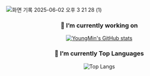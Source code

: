 ![화면 기록 2025-06-02 오후 3 21 28 (1)](https://github.com/user-attachments/assets/4d7cc381-9f5f-4fd4-beea-5805ddf83d9d)

<div align="center">

### 🔭 I’m currently working on
[![YoungMin's GitHub stats](https://github-readme-stats.vercel.app/api?username=kimyougmin&show_icons=true&theme=radical)](https://github.com/kimyougmin/github-readme-stats)

### 💪 I’m currently Top Languages
![Top Langs](https://github-readme-stats.vercel.app/api/top-langs/?username=kimyougmin&layout=compact&theme=dracula)

</div>
<!--
**kimyougmin/kimyougmin** is a ✨ _special_ ✨ repository because its `README.md` (this file) appears on your GitHub profile.

Here are some ideas to get you started:

- 🔭 I’m currently working on ...
- 🌱 I’m currently learning ...
- 👯 I’m looking to collaborate on ...
- 🤔 I’m looking for help with ...
- 💬 Ask me about ...
- 📫 How to reach me: ...
- 😄 Pronouns: ...
- ⚡ Fun fact: ...
-->
